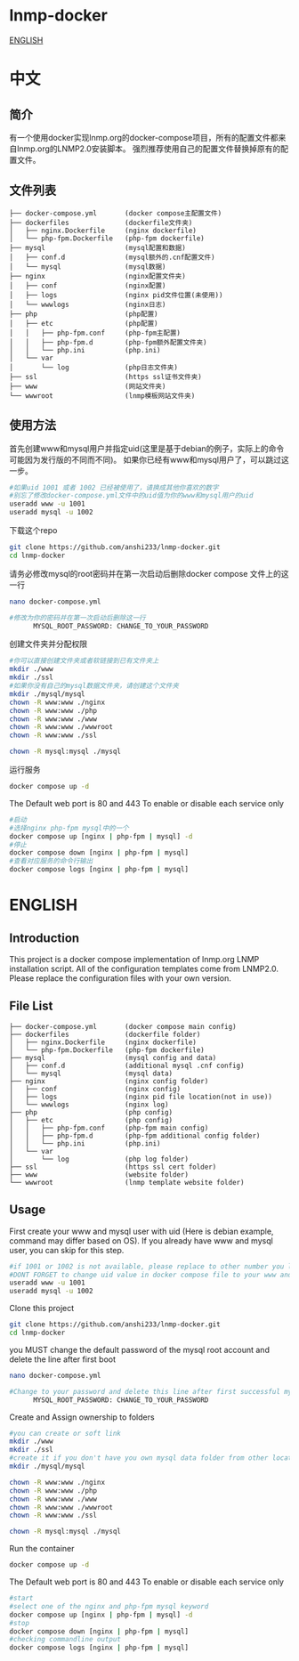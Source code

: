 # lnmp-docker
[ENGLISH](#ENGLISH)
# 中文
## 简介
有一个使用docker实现lnmp.org的docker-compose项目，所有的配置文件都来自lnmp.org的LNMP2.0安装脚本。
强烈推荐使用自己的配置文件替换掉原有的配置文件。
## 文件列表
```
├── docker-compose.yml       (docker compose主配置文件)
├── dockerfiles              (dockerfile文件夹)
│   ├── nginx.Dockerfile     (nginx dockerfile)
│   └── php-fpm.Dockerfile   (php-fpm dockerfile)
├── mysql                    (mysql配置和数据)
│   ├── conf.d               (mysql额外的.cnf配置文件)
│   └── mysql                (mysql数据)
├── nginx                    (nginx配置文件夹)
│   ├── conf                 (nginx配置)
│   ├── logs                 (nginx pid文件位置(未使用))
│   └── wwwlogs              (nginx日志)
├── php                      (php配置)
│   ├── etc                  (php配置)
│   │   ├── php-fpm.conf     (php-fpm主配置)
│   │   ├── php-fpm.d        (php-fpm额外配置文件夹)
│   │   └── php.ini          (php.ini)
│   └── var
│       └── log              (php日志文件夹)
├── ssl                      (https ssl证书文件夹)
├── www                      (网站文件夹)
└── wwwroot                  (lnmp模板网站文件夹)
```
## 使用方法
首先创建www和mysql用户并指定uid(这里是基于debian的例子，实际上的命令可能因为发行版的不同而不同)。
如果你已经有www和mysql用户了，可以跳过这一步。
```bash
#如果uid 1001 或者 1002 已经被使用了，请换成其他你喜欢的数字
#别忘了修改docker-compose.yml文件中的uid值为你的www和mysql用户的uid
useradd www -u 1001
useradd mysql -u 1002
```
下载这个repo
```bash
git clone https://github.com/anshi233/lnmp-docker.git
cd lnmp-docker
```
请务必修改mysql的root密码并在第一次启动后删除docker compose 文件上的这一行
```bash
nano docker-compose.yml

#修改为你的密码并在第一次启动后删除这一行
      MYSQL_ROOT_PASSWORD: CHANGE_TO_YOUR_PASSWORD
```

创建文件夹并分配权限
```bash
#你可以直接创建文件夹或者软链接到已有文件夹上
mkdir ./www
mkdir ./ssl
#如果你没有自己的mysql数据文件夹，请创建这个文件夹
mkdir ./mysql/mysql
chown -R www:www ./nginx
chown -R www:www ./php
chown -R www:www ./www
chown -R www:www ./wwwroot
chown -R www:www ./ssl

chown -R mysql:mysql ./mysql
```

运行服务
```bash
docker compose up -d
```
The Default web port is 80 and 443
To enable or disable each service only
```bash
#启动
#选择nginx php-fpm mysql中的一个
docker compose up [nginx | php-fpm | mysql] -d
#停止
docker compose down [nginx | php-fpm | mysql]
#查看对应服务的命令行输出
docker compose logs [nginx | php-fpm | mysql]
```



# ENGLISH
## Introduction
This project is a docker compose implementation of lnmp.org LNMP installation script. All of the configuration templates come from LNMP2.0.
Please replace the configuration files with your own version.

## File List
```
├── docker-compose.yml       (docker compose main config)
├── dockerfiles              (dockerfile folder)
│   ├── nginx.Dockerfile     (nginx dockerfile) 
│   └── php-fpm.Dockerfile   (php-fpm dockerfile)
├── mysql                    (mysql config and data)
│   ├── conf.d               (additional mysql .cnf config)
│   └── mysql                (mysql data)
├── nginx                    (nginx config folder)
│   ├── conf                 (nginx config)
│   ├── logs                 (nginx pid file location(not in use))
│   └── wwwlogs              (nginx log)
├── php                      (php config)
│   ├── etc                  (php config)
│   │   ├── php-fpm.conf     (php-fpm main config)
│   │   ├── php-fpm.d        (php-fpm additional config folder)
│   │   └── php.ini          (php.ini)
│   └── var                  
│       └── log              (php log folder)
├── ssl                      (https ssl cert folder)
├── www                      (website folder)
└── wwwroot                  (lnmp template website folder)
```
## Usage
First create your www and mysql user with uid (Here is debian example, command may differ based on OS).
If you already have www and mysql user, you can skip for this step.
```bash
#if 1001 or 1002 is not available, please replace to other number you like
#DONT FORGET to change uid value in docker compose file to your www and mysql user uid 
useradd www -u 1001
useradd mysql -u 1002
```
Clone this project
```bash
git clone https://github.com/anshi233/lnmp-docker.git
cd lnmp-docker
```
you MUST change the default password of the mysql root account and delete the line after first boot
```bash
nano docker-compose.yml

#Change to your password and delete this line after first successful mysql instance boot
      MYSQL_ROOT_PASSWORD: CHANGE_TO_YOUR_PASSWORD
```

Create and Assign ownership to folders
```bash
#you can create or soft link
mkdir ./www
mkdir ./ssl
#create it if you don't have you own mysql data folder from other location
mkdir ./mysql/mysql

chown -R www:www ./nginx
chown -R www:www ./php
chown -R www:www ./www
chown -R www:www ./wwwroot
chown -R www:www ./ssl

chown -R mysql:mysql ./mysql
```
Run the container
```bash
docker compose up -d
```
The Default web port is 80 and 443
To enable or disable each service only
```bash
#start
#select one of the nginx and php-fpm mysql keyword
docker compose up [nginx | php-fpm | mysql] -d
#stop
docker compose down [nginx | php-fpm | mysql]
#checking commandline output
docker compose logs [nginx | php-fpm | mysql]
```


